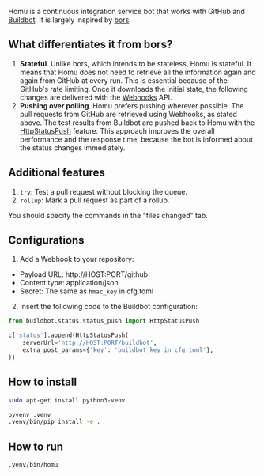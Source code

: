 Homu is a continuous integration service bot that works with GitHub and
[Buildbot](http://buildbot.net/). It is largely inspired by
[bors](https://github.com/graydon/bors).

## What differentiates it from bors?

1. **Stateful**. Unlike bors, which intends to be stateless, Homu is stateful.
   It means that Homu does not need to retrieve all the information again and
   again from GitHub at every run. This is essential because of the GitHub's
   rate limiting. Once it downloads the initial state, the following changes
   are delivered with the [Webhooks](https://developer.github.com/webhooks/)
   API.
2. **Pushing over polling**. Homu prefers pushing wherever possible. The pull
   requests from GitHub are retrieved using Webhooks, as stated above. The
   test results from Buildbot are pushed back to Homu with the
   [HttpStatusPush](http://docs.buildbot.net/current/manual/cfg-statustargets.html#httpstatuspush)
   feature. This approach improves the overall performance and the response
   time, because the bot is informed about the status changes immediately.

## Additional features

1. `try`: Test a pull request without blocking the queue.
2. `rollup`: Mark a pull request as part of a rollup.

You should specify the commands in the "files changed" tab.

## Configurations

1. Add a Webhook to your repository:

 - Payload URL: http://HOST:PORT/github
 - Content type: application/json
 - Secret: The same as `hmac_key` in cfg.toml

2. Insert the following code to the Buildbot configuration:

```python
from buildbot.status.status_push import HttpStatusPush

c['status'].append(HttpStatusPush(
    serverUrl='http://HOST:PORT/buildbot',
    extra_post_params={'key': 'buildbot_key in cfg.toml'},
))
```

## How to install

```sh
sudo apt-get install python3-venv

pyvenv .venv
.venv/bin/pip install -e .
```

## How to run

```sh
.venv/bin/homu
```
